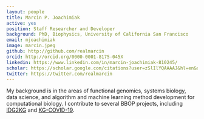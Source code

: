 ```yaml
---
layout: people
title: Marcin P. Joachimiak
active: yes
position: Staff Researcher and Developer
background: PhD, Biophysics, University of California San Francisco
email: mjoachimiak
image: marcin.jpeg
github: http://github.com/realmarcin
orcid: http://orcid.org/0000-0001-8175-045X
linkedin: https://www.linkedin.com/in/marcin-joachimiak-810245/
scholar: https://scholar.google.com/citations?user=zSlIlYQAAAAJ&hl=en&oi=ao
twitter: https://twitter.com/realmarcin
---
```

My background is in the areas of functional genomics, systems biology, data science, and algorithm and machine learning method development for computational biology.
I contribute to several BBOP projects, including [IDG2KG](/project/idg2kg) and [KG-COVID-19](/project/kg-covid-19).
